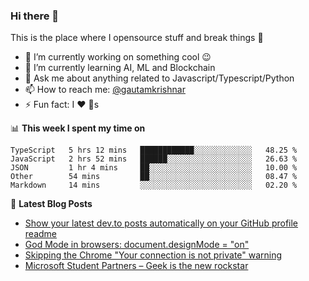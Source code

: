 ### Hi there 👋
This is the place where I opensource stuff and break things :rofl:

- 🔭 I’m currently working on something cool :wink:
- 🌱 I’m currently learning AI, ML and Blockchain
- 💬 Ask me about anything related to Javascript/Typescript/Python
- 📫 How to reach me: [@gautamkrishnar](https://twitter.com/gautamkrishnar)
- ⚡ Fun fact: I :heart: :dog:s

📊 **This week I spent my time on**
<!--START_SECTION:waka-->
```text
TypeScript   5 hrs 12 mins   ████████████░░░░░░░░░░░░░   48.25 % 
JavaScript   2 hrs 52 mins   ██████░░░░░░░░░░░░░░░░░░░   26.63 % 
JSON         1 hr 4 mins     ██░░░░░░░░░░░░░░░░░░░░░░░   10.00 % 
Other        54 mins         ██░░░░░░░░░░░░░░░░░░░░░░░   08.47 % 
Markdown     14 mins         ░░░░░░░░░░░░░░░░░░░░░░░░░   02.20 %
```
<!--END_SECTION:waka-->

📕 **Latest Blog Posts**
<!-- BLOG-POST-LIST:START -->
- [Show your latest dev.to posts automatically on your GitHub profile readme](https://dev.to/gautamkrishnar/show-your-latest-dev-to-posts-automatically-in-your-github-profile-readme-3nk8)
- [God Mode in browsers: document.designMode = "on"](https://dev.to/gautamkrishnar/god-mode-in-browsers-document-designmode-on-2pmo)
- [Skipping the Chrome "Your connection is not private" warning](https://dev.to/gautamkrishnar/quickbits-1-skipping-the-chrome-your-connection-is-not-private-warning-4kp1)
- [Microsoft Student Partners – Geek is the new rockstar](https://dev.to/gautamkrishnar/microsoft-student-partners--geek-is-the-new-rockstar)
<!-- BLOG-POST-LIST:END -->
